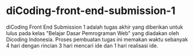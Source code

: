 # diCoding-front-end-submission-1

diCoding Front End Submission 1 adalah tugas akhir yang diberikan untuk lulus pada kelas "Belajar Dasar Pemrograman Web" yang diadakan oleh Dicoding Indonesia. Proses pembuatan tugas ini memakan waktu sebanyak 4 hari dengan rincian 3 hari mencari ide dan 1 hari realisasi ide.



